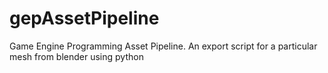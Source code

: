 # gepAssetPipeline
Game Engine Programming Asset Pipeline. An export script for a particular mesh from blender using python
